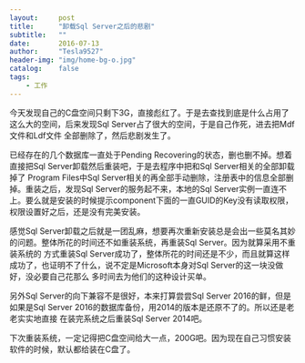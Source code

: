 ```yaml
---
layout:     post
title:      "卸载Sql Server之后的悲剧"
subtitle:   ""
date:       2016-07-13
author:     "Tesla9527"
header-img: "img/home-bg-o.jpg"
catalog:    false
tags:
    - 工作
---
```

今天发现自己的C盘空间只剩下3G，直接彪红了。于是去查找到底是什么占用了这么大的空间，后来发现Sql Server占了很大的空间，于是自己作死，进去把Mdf文件和Ldf文件
全部删除了，然后悲剧发生了。

已经存在的几个数据库一直处于Pending Recovering的状态，删也删不掉。想着直接把Sql Server卸载然后重装吧，于是去程序中把和Sql Server相关的全部卸载掉了
Program Files中Sql Server相关的再全部手动删除，注册表中的信息全部删掉。重装之后，发现Sql Server的服务起不来，本地的Sql Server实例一直连不上。要么就是安装的时候提示component下面的一直GUID的Key没有读取权限，权限设置好之后，还是没有完美安装。

感觉Sql Server卸载之后就是一团乱麻，想要再次重新安装总是会出一些莫名其妙的问题。整体所花的时间还不如重装系统，再重装Sql Server。因为就算采用不重装系统的
方式重装Sql Server成功了，整体所花的时间还是不少，而且就算这样成功了，也证明不了什么，说不定是Microsoft本身对Sql Server的这一块没做好，没必要自己花那么
多时间去为他们的这种设计买单。

另外Sql Server的向下兼容不是很好，本来打算尝尝Sql Server 2016的鲜，但是如果是Sql Server 2016的数据库备份，用2014的版本是还原不了的。所以还是老老实实地直接
在装完系统之后重装Sql Server 2014吧。

下次重装系统，一定记得把C盘空间给大一点，200G吧。因为现在自己习惯安装软件的时候，默认都给装在C盘了。
